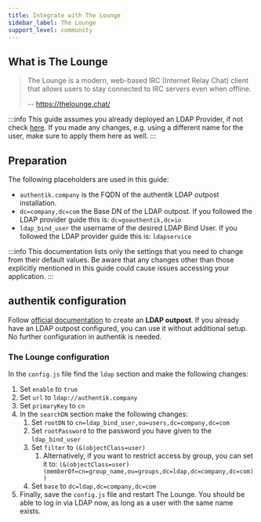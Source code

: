 ```yaml
---
title: Integrate with The Lounge
sidebar_label: The Lounge
support_level: community
---
```


## What is The Lounge

> The Lounge is a modern, web-based IRC (Internet Relay Chat) client that allows users to stay connected to IRC servers even when offline.
>
> -- https://thelounge.chat/

:::info
This guide assumes you already deployed an LDAP Provider, if not check [here](https://docs.goauthentik.io/docs/add-secure-apps/providers/ldap/generic_setup).
If you made any changes, e.g. using a different name for the user, make sure to apply them here as well.
:::

## Preparation

The following placeholders are used in this guide:

- `authentik.company` is the FQDN of the authentik LDAP outpost installation.
- `dc=company,dc=com` the Base DN of the LDAP outpost. If you followed the LDAP provider guide this is: `dc=goauthentik,dc=io`
- `ldap_bind_user` the username of the desired LDAP Bind User. If you followed the LDAP provider guide this is: `ldapservice`

:::info
This documentation lists only the settings that you need to change from their default values. Be aware that any changes other than those explicitly mentioned in this guide could cause issues accessing your application.
:::

## authentik configuration

Follow [official documentation](/docs/add-secure-apps/outposts/#create-and-configure-an-outpost) to create an **LDAP outpost**. If you already have an LDAP outpost configured, you can use it without additional setup. No further configuration in authentik is needed.

### The Lounge configuration

In the `config.js` file find the `ldap` section and make the following changes:

1. Set `enable` to `true`
2. Set `url` to `ldap://authentik.company`
3. Set `primaryKey` to `cn`
4. In the `searchDN` section make the following changes:
    1. Set `rootDN` to `cn=ldap_bind_user,ou=users,dc=company,dc=com`
    2. Set `rootPassword` to the password you have given to the `ldap_bind_user`
    3. Set `filter` to `(&(objectClass=user)`
        1. Alternatively, if you want to restrict access by group, you can set it to: `(&(objectClass=user)(memberOf=cn=group_name,ou=groups,dc=ldap,dc=company,dc=com))`
    4. Set `base` to `dc=ldap,dc=company,dc=com`
5. Finally, save the `config.js` file and restart The Lounge. You should be able to log in via LDAP now, as long as a user with the same name exists.
